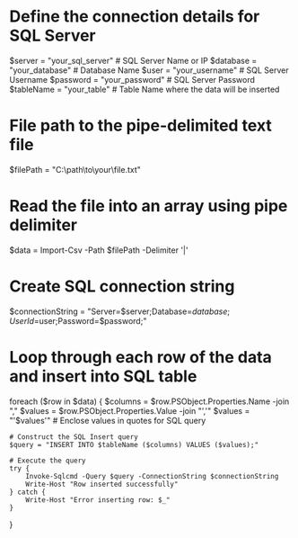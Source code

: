 # Define the connection details for SQL Server
$server = "your_sql_server"           # SQL Server Name or IP
$database = "your_database"           # Database Name
$user = "your_username"               # SQL Server Username
$password = "your_password"           # SQL Server Password
$tableName = "your_table"             # Table Name where the data will be inserted

# File path to the pipe-delimited text file
$filePath = "C:\path\to\your\file.txt"

# Read the file into an array using pipe delimiter
$data = Import-Csv -Path $filePath -Delimiter '|'

# Create SQL connection string
$connectionString = "Server=$server;Database=$database;User Id=$user;Password=$password;"

# Loop through each row of the data and insert into SQL table
foreach ($row in $data) {
    $columns = $row.PSObject.Properties.Name -join ","
    $values = $row.PSObject.Properties.Value -join "','"
    $values = "'$values'"  # Enclose values in quotes for SQL query

    # Construct the SQL Insert query
    $query = "INSERT INTO $tableName ($columns) VALUES ($values);"

    # Execute the query
    try {
        Invoke-Sqlcmd -Query $query -ConnectionString $connectionString
        Write-Host "Row inserted successfully"
    } catch {
        Write-Host "Error inserting row: $_"
    }
}
